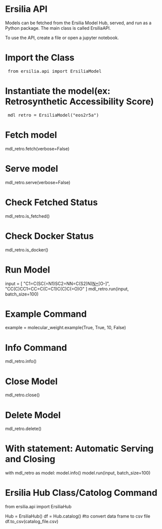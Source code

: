 # Ersilia API
Models can be fetched from the Ersilia Model Hub, served, and run as a Python package. The main class is called ErsiliaAPI.

To use the API, create a file or open a jupyter notebook. 

# Import the Class
<pre> from ersilia.api import ErsiliaModel </pre>

# Instantiate the model(ex: Retrosynthetic Accessibility Score)
<pre> mdl_retro = ErsiliaModel("eos2r5a") </pre>

# Fetch model
</pre> mdl_retro.fetch(verbose=False) </pre>

# Serve model
</pre> mdl_retro.serve(verbose=False) </pre>

# Check Fetched Status
</pre> mdl_retro.is_fetched() </pre>

# Check Docker Status
</pre> mdl_retro.is_docker() </pre>


# Run Model
</pre> input = [
    "C1=C(SC(=N1)SC2=NN=C(S2)N)[N+](=O)[O-]",
    "CC(C)CC1=CC=C(C=C1)C(C)C(=O)O"
]
mdl_retro.run(input, batch_size=100) </pre>

# Example Command
</pre> example = molecular_weight.example(True, True, 10, False) </pre>
 

# Info Command
</pre> mdl_retro.info() </pre>


# Close Model
</pre> mdl_retro.close() </pre>


# Delete Model
</pre> mdl_retro.delete() </pre>


# With statement: Automatic Serving and Closing
</pre> with mdl_retro as model:
    model.info()
    model.run(input, batch_size=100) </pre>


# Ersilia Hub Class/Catolog Command
</pre> from ersilia.api import ErsiliaHub

Hub = ErsiliaHub()
df = Hub.catalog()
#to convert data frame to csv file
df.to_csv(catalog_file.csv) </pre>